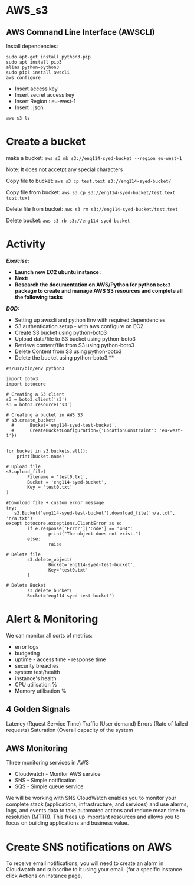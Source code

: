 # AWS_s3

## AWS Comnand Line Interface (AWSCLI)

Install dependencies:
```sudo apt-get install python-pip -y
sudo apt-get install python3-pip
sudo apt install pip3
alias python=python3
sudo pip3 install awscli
aws configure
```

- Insert access key 
- Insert secret access key 
- Insert Region : eu-west-1
- Insert : json

`aws s3 ls`

# Create a bucket

make a bucket:
`aws s3 mb s3://eng114-syed-bucket --region eu-west-1`

Note: It does not accetpt any special characters

Copy file to bucket:
`aws s3 cp test.text s3://eng114-syed-bucket/`

Copy file from bucket:
`aws s3 cp s3://eng114-syed-bucket/test.text test.text`

Delete file from bucket:
`aws s3 rm s3://eng114-syed-bucket/test.text`

Delete bucket:
`aws s3 rb s3://eng114-syed-bucket`

# Activity

***Exercise:***
- **Launch new EC2 ubuntu instance :**
- **Next:** 
- **Research the documentation on AWS/Python for python  ```boto3``` package to create and manage AWS S3 resources and complete all the following tasks**

***DOD:***
- Setting up awscli and python Env with required dependencies
-   S3 authentication setup - with aws configure on EC2
-  Create S3 bucket using python-boto3
-  Upload data/file to S3 bucket using python-boto3 
-  Retrieve content/file from S3 using python-boto3
-  Delete Content from S3 using python-boto3
-  Delete the bucket using python-boto3.**

```
#!/usr/bin/env python3

import boto3
import botocore

# Creating a S3 client
s3 = boto3.client('s3')
s3 = boto3.resource('s3')

# Creating a bucket in AWS S3
# s3.create_bucket(
  #      Bucket='eng114-syed-test-bucket',
  #      CreateBucketConfiguration={'LocationConstraint': 'eu-west-1'})


for bucket in s3.buckets.all():
    print(bucket.name)

# Upload file
s3.upload_file(
        Filename = 'test0.txt',
        Bucket = 'eng114-syed-bucket',
        Key = 'test0.txt'
)

#Download file + custom error message
try:
   s3.Bucket('eng114-syed-test-bucket').download_file('n/a.txt', 'n/a.txt')
except botocore.exceptions.ClientError as e:
        if e.response['Error']['Code'] == "404":
                print("The object does not exist.")
        else:
                raise

# Delete file
        s3.delete_object(
                Bucket='eng114-syed-test-bucket',
                Key='test0.txt'
        )

# Delete Bucket
        s3.delete_bucket(
        Bucket='eng114-syed-test-bucket')

```
# Alert & Monitoring
We can monitor all sorts of metrics:
- error logs
- budgeting
- uptime - access time - response time
- security breaches
- system test/health
- instance's health
- CPU utilisation %
- Memory utilisation %

## 4 Golden Signals

Latency (Rquest Service Time)
Traffic (User demand)
Errors (Rate of failed requests)
Saturation (Overall capacity of the system

## AWS Monitoring

Three monitoring services in AWS
- Cloudwatch - Monitor AWS service
- SNS - Simple notification
- SQS - Simple queue service


We will be working with SNS 
CloudWatch enables you to monitor your complete stack (applications, infrastructure, and services) and use alarms, logs, and events data to take automated actions and reduce mean time to resolution (MTTR). This frees up important resources and allows you to focus on building applications and business value.

# Create SNS notifications on AWS
To receive email notifications, you will need to create an alarm in Cloudwatch and subscribe to it using your email.
(for a specific instance click Actions on instance page,

